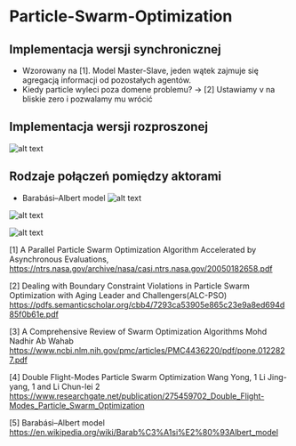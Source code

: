 # Particle-Swarm-Optimization

## Implementacja wersji synchronicznej
* Wzorowany na [1]. Model Master-Slave, jeden wątek zajmuje się agregacją informacji od pozostałych agentów.
* Kiedy particle wyleci poza domene problemu? -> [2] Ustawiamy v na bliskie zero i pozwalamy mu wrócić

## Implementacja wersji rozproszonej
![alt text](https://github.com/michalpawlowicz/Particle-Swarm-Optimization/blob/experimental/scala/scala/PSO_Flow.png?raw=true)

## Rodzaje połączeń pomiędzy aktorami
* Barabási–Albert model
![alt text](https://upload.wikimedia.org/wikipedia/commons/thumb/4/40/Barabasi_albert_graph.svg/1920px-Barabasi_albert_graph.svg.png)


![alt text](https://github.com/michalpawlowicz/Particle-Swarm-Optimization/blob/experimental/scala/scala/outs/32_4096/fitness.png?raw=true)

![alt text](https://github.com/michalpawlowicz/Particle-Swarm-Optimization/blob/experimental/scala/scala/outs/32_4096/speedup_final.png?raw=true)


[1] A Parallel Particle Swarm Optimization Algorithm Accelerated by Asynchronous Evaluations, https://ntrs.nasa.gov/archive/nasa/casi.ntrs.nasa.gov/20050182658.pdf

[2] Dealing with Boundary Constraint Violations in Particle Swarm Optimization with Aging Leader and Challengers(ALC-PSO) https://pdfs.semanticscholar.org/cbb4/7293ca53905e865c23e9a8ed694d85f0b61e.pdf

[3] A Comprehensive Review of Swarm Optimization Algorithms Mohd Nadhir Ab Wahab https://www.ncbi.nlm.nih.gov/pmc/articles/PMC4436220/pdf/pone.0122827.pdf

[4] Double Flight-Modes Particle Swarm Optimization Wang Yong, 1 Li Jing-yang, 1 and Li Chun-lei 2 https://www.researchgate.net/publication/275459702_Double_Flight-Modes_Particle_Swarm_Optimization

[5] Barabási–Albert model
https://en.wikipedia.org/wiki/Barab%C3%A1si%E2%80%93Albert_model
